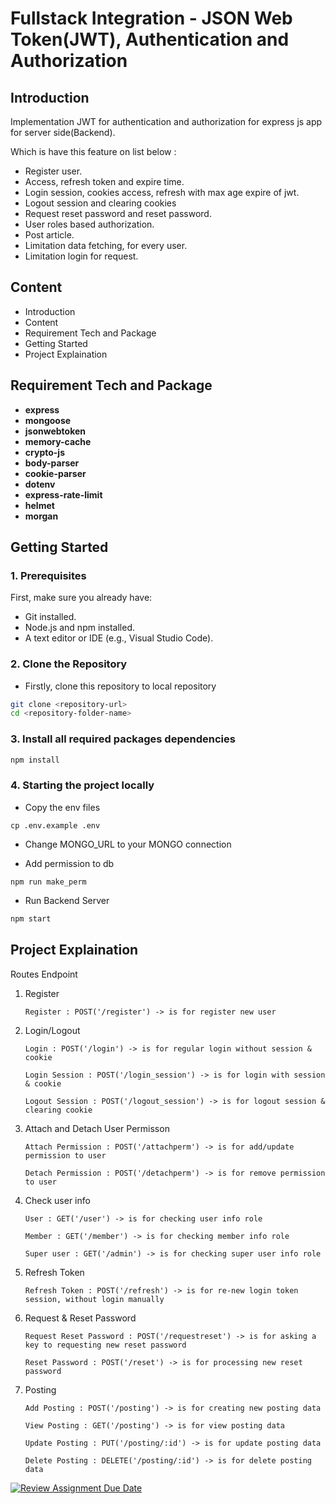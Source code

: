 # Fullstack Integration - JSON Web Token(JWT), Authentication and Authorization

## Introduction

Implementation JWT for authentication and authorization for express js app for server side(Backend).

Which is have this feature on list below :
- Register user.
- Access, refresh token and expire time.
- Login session, cookies access, refresh with max age expire of jwt.
- Logout session and clearing cookies
- Request reset password and reset password.
- User roles based authorization.
- Post article.
- Limitation data fetching, for every user.
- Limitation login for request.

## Content
* Introduction
* Content
* Requirement Tech and Package
* Getting Started
* Project Explaination

## Requirement Tech and Package

- **express** 
- **mongoose** 
- **jsonwebtoken**
- **memory-cache** 
- **crypto-js** 
- **body-parser** 
- **cookie-parser** 
- **dotenv** 
- **express-rate-limit** 
- **helmet**
- **morgan**

## Getting Started

### 1. Prerequisites

First, make sure you already have:

- Git installed.
- Node.js and npm installed.
- A text editor or IDE (e.g., Visual Studio Code).

### 2. Clone the Repository

- Firstly, clone this repository to local repository
```bash
git clone <repository-url>
cd <repository-folder-name>
```

### 3. Install all required packages dependencies

```bash
npm install
```

### 4. Starting the project locally

- Copy the env files
```
cp .env.example .env
```

- Change MONGO_URL to your MONGO connection

- Add permission to db
```
npm run make_perm
```

- Run Backend Server

```bash
npm start
```

## Project Explaination

Routes Endpoint
1. Register

    ``Register : POST('/register') -> is for register new user``

2. Login/Logout

    ``Login : POST('/login') -> is for regular login without session & cookie``

    ``Login Session : POST('/login_session') -> is for login with session & cookie``

    ``Logout Session : POST('/logout_session') -> is for logout session & clearing cookie``

3. Attach and Detach User Permisson

    ``Attach Permission : POST('/attachperm') -> is for add/update permission to user``

    ``Detach Permission : POST('/detachperm') -> is for remove permission to user``

3. Check user info 

    ``User : GET('/user') -> is for checking user info role``

    ``Member : GET('/member') -> is for checking member info role``

    ``Super user : GET('/admin') -> is for checking super user info role``

4. Refresh Token 

    ``Refresh Token : POST('/refresh') -> is for re-new login token session, without login manually``

5. Request & Reset Password

    ``Request Reset Password : POST('/requestreset') -> is for asking a key to requesting new reset password``

    ``Reset Password : POST('/reset') -> is for processing new reset password``

6.  Posting 

    ``Add Posting : POST('/posting') -> is for creating new posting data``

    ``View Posting : GET('/posting') -> is for view posting data``

    ``Update Posting : PUT('/posting/:id') -> is for update posting data``

    ``Delete Posting : DELETE('/posting/:id') -> is for delete posting data``


[![Review Assignment Due Date](https://classroom.github.com/assets/deadline-readme-button-24ddc0f5d75046c5622901739e7c5dd533143b0c8e959d652212380cedb1ea36.svg)](https://classroom.github.com/a/GB9tUzun)

